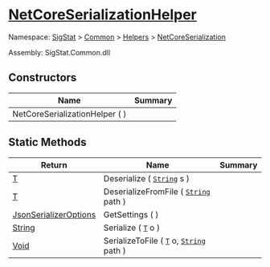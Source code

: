 # [NetCoreSerializationHelper](./NetCoreSerializationHelper.md)

Namespace: [SigStat]() > [Common](./../../README.md) > [Helpers](./../README.md) > [NetCoreSerialization](./README.md)

Assembly: SigStat.Common.dll


## Constructors

| Name | Summary | 
| --- | --- | 
| NetCoreSerializationHelper (  ) |  | 


## Static Methods

| Return | Name | Summary | 
| --- | --- | --- | 
| [T](./NetCoreSerializationHelper.md) | Deserialize ( [`String`](https://docs.microsoft.com/en-us/dotnet/api/System.String) s ) |  | 
| [T](./NetCoreSerializationHelper.md) | DeserializeFromFile ( [`String`](https://docs.microsoft.com/en-us/dotnet/api/System.String) path ) |  | 
| [JsonSerializerOptions](https://docs.microsoft.com/en-us/dotnet/api/System.Text.Json.JsonSerializerOptions) | GetSettings (  ) |  | 
| [String](https://docs.microsoft.com/en-us/dotnet/api/System.String) | Serialize ( [`T`](./NetCoreSerializationHelper.md) o ) |  | 
| [Void](https://docs.microsoft.com/en-us/dotnet/api/system.void) | SerializeToFile ( [`T`](./NetCoreSerializationHelper.md) o, [`String`](https://docs.microsoft.com/en-us/dotnet/api/System.String) path ) |  | 



